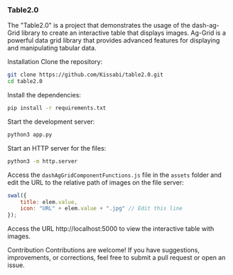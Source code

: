 ### Table2.0

The "Table2.0" is a project that demonstrates the usage of the dash-ag-Grid library to create an interactive table that displays images. Ag-Grid is a powerful data grid library that provides advanced features for displaying and manipulating tabular data.

Installation
Clone the repository:

```bash
git clone https://github.com/Kissabi/table2.0.git
cd table2.0
```

Install the dependencies:

```bash
pip install -r requirements.txt
```

Start the development server:

```bash
python3 app.py
```

Start an HTTP server for the files:

```bash
python3 -m http.server
```

Access the `dashAgGridComponentFunctions.js` file in the `assets` folder and edit the URL to the relative path of images on the file server:

```javascript
swal({
    title: elem.value,
    icon: "URL" + elem.value + ".jpg" // Edit this line
});
```

Access the URL http://localhost:5000 to view the interactive table with images.

Contribution
Contributions are welcome! If you have suggestions, improvements, or corrections, feel free to submit a pull request or open an issue.
